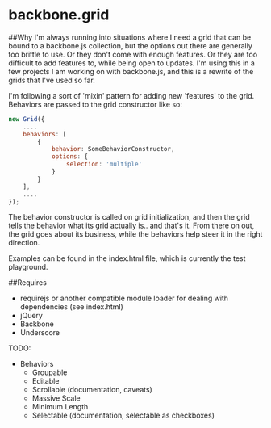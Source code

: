 backbone.grid
=============

##Why
I'm always running into situations where I need a grid that can be bound to a backbone.js collection, but the options out there are generally too brittle to use. Or they don't come with enough features. Or they are too difficult to add features to, while being open to updates. I'm using this in a few projects I am working on with backbone.js, and this is a rewrite of the grids that I've used so far. 

I'm following a sort of 'mixin' pattern for adding new 'features' to the grid. Behaviors are passed to the grid constructor like so:

````javascript
new Grid({
	....
	behaviors: [
		{
			behavior: SomeBehaviorConstructor,
			options: {
				selection: 'multiple'
			}
		}
	],
	....
});
````

The behavior constructor is called on grid initialization, and then the grid tells the behavior what its grid actually is.. and that's it. From there on out, the grid goes about its business, while the behaviors help steer it in the right direction.

Examples can be found in the index.html file, which is currently the test playground.

##Requires
- requirejs or another compatible module loader for dealing with dependencies (see index.html)
- jQuery
- Backbone
- Underscore


TODO:
- Behaviors
    - Groupable
    - Editable
    - Scrollable (documentation, caveats)
    - Massive Scale
    - Minimum Length
    - Selectable (documentation, selectable as checkboxes)